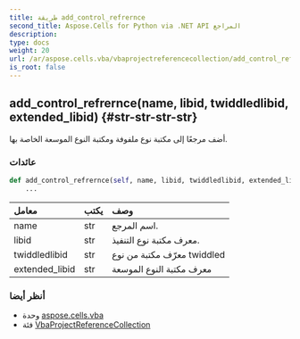```yaml
---
title: طريقة add_control_refrernce
second_title: Aspose.Cells for Python via .NET API المراجع
description:
type: docs
weight: 20
url: /ar/aspose.cells.vba/vbaprojectreferencecollection/add_control_refrernce/
is_root: false
---
```

##  add_control_refrernce(name, libid, twiddledlibid, extended_libid) {#str-str-str-str}
أضف مرجعًا إلى مكتبة نوع ملفوفة ومكتبة النوع الموسعة الخاصة بها.


###  عائدات




```python
def add_control_refrernce(self, name, libid, twiddledlibid, extended_libid):
    ...
```


| معامل| يكتب| وصف|
| :- | :- | :- |
| name | str | اسم المرجع.|
| libid | str | معرف مكتبة نوع التنفيذ.|
| twiddledlibid | str | معرّف مكتبة من نوع twiddled|
| extended_libid | str | معرف مكتبة النوع الموسعة|



###  أنظر أيضا
* وحدة [aspose.cells.vba](../../)
* فئة [VbaProjectReferenceCollection](/cells/python-net/ar/aspose.cells.vba/vbaprojectreferencecollection)
